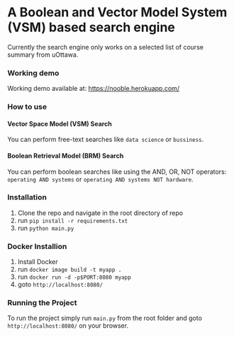 # A Boolean and Vector Model System (VSM) based search engine

Currently the search engine only works on a selected list of course summary from uOttawa.

### Working demo

Working demo available at: https://nooble.herokuapp.com/

### How to use

#### Vector Space Model (VSM) Search

You can perform free-text searches like `data science` or `bussiness`.

#### Boolean Retrieval Model (BRM) Search

You can perform boolean searches like using the AND, OR, NOT operators:
`operating AND systems` or `operating AND systems NOT hardware`.

### Installation

1. Clone the repo and navigate in the root directory of repo
2. run `pip install -r requirements.txt`
3. run `python main.py`

### Docker Installion

1. Install Docker
2. run `docker image build -t myapp .`
3. run `docker run -d -p$PORT:8080 myapp`
4. goto `http://localhost:8080/`

### Running the Project

To run the project simply run `main.py` from the root folder and goto `http://localhost:8080/` on your browser.
